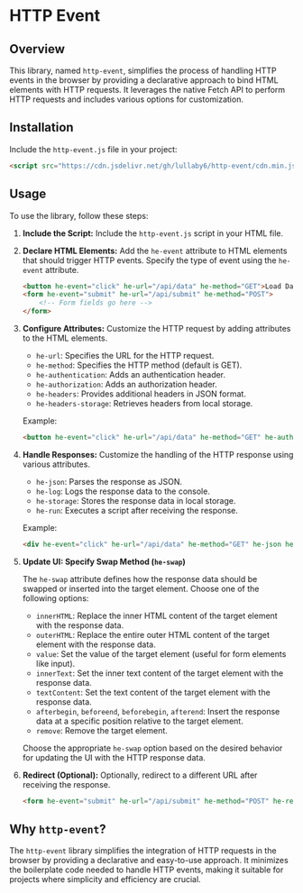 # HTTP Event

## Overview

This library, named `http-event`, simplifies the process of handling HTTP events in the browser by providing a declarative approach to bind HTML elements with HTTP requests. It leverages the native Fetch API to perform HTTP requests and includes various options for customization.

## Installation

Include the `http-event.js` file in your project:

```html
<script src="https://cdn.jsdelivr.net/gh/lullaby6/http-event/cdn.min.js" defer></script>
```

## Usage

To use the library, follow these steps:

1. **Include the Script:**
   Include the `http-event.js` script in your HTML file.

2. **Declare HTML Elements:**
   Add the `he-event` attribute to HTML elements that should trigger HTTP events. Specify the type of event using the `he-event` attribute.

   ```html
   <button he-event="click" he-url="/api/data" he-method="GET">Load Data</button>
   <form he-event="submit" he-url="/api/submit" he-method="POST">
       <!-- Form fields go here -->
   </form>
   ```

3. **Configure Attributes:**
   Customize the HTTP request by adding attributes to the HTML elements.

   - `he-url`: Specifies the URL for the HTTP request.
   - `he-method`: Specifies the HTTP method (default is GET).
   - `he-authentication`: Adds an authentication header.
   - `he-authorization`: Adds an authorization header.
   - `he-headers`: Provides additional headers in JSON format.
   - `he-headers-storage`: Retrieves headers from local storage.

   Example:

   ```html
   <button he-event="click" he-url="/api/data" he-method="GET" he-authentication="Bearer token">Load Data</button>
   ```

4. **Handle Responses:**
   Customize the handling of the HTTP response using various attributes.

   - `he-json`: Parses the response as JSON.
   - `he-log`: Logs the response data to the console.
   - `he-storage`: Stores the response data in local storage.
   - `he-run`: Executes a script after receiving the response.

   Example:

   ```html
   <div he-event="click" he-url="/api/data" he-method="GET" he-json he-log he-run="console.log('Response received!')">Load Data</div>
   ```

5. **Update UI: Specify Swap Method (`he-swap`)**

    The `he-swap` attribute defines how the response data should be swapped or inserted into the target element. Choose one of the following options:

    - `innerHTML`: Replace the inner HTML content of the target element with the response data.
    - `outerHTML`: Replace the entire outer HTML content of the target element with the response data.
    - `value`: Set the value of the target element (useful for form elements like input).
    - `innerText`: Set the inner text content of the target element with the response data.
    - `textContent`: Set the text content of the target element with the response data.
    - `afterbegin`, `beforeend`, `beforebegin`, `afterend`: Insert the response data at a specific position relative to the target element.
    - `remove`: Remove the target element.

    Choose the appropriate `he-swap` option based on the desired behavior for updating the UI with the HTTP response data.

6. **Redirect (Optional):**
   Optionally, redirect to a different URL after receiving the response.

   ```html
   <form he-event="submit" he-url="/api/submit" he-method="POST" he-redirect="/success">Submit Form</form>
   ```

## Why `http-event`?

The `http-event` library simplifies the integration of HTTP requests in the browser by providing a declarative and easy-to-use approach. It minimizes the boilerplate code needed to handle HTTP events, making it suitable for projects where simplicity and efficiency are crucial.